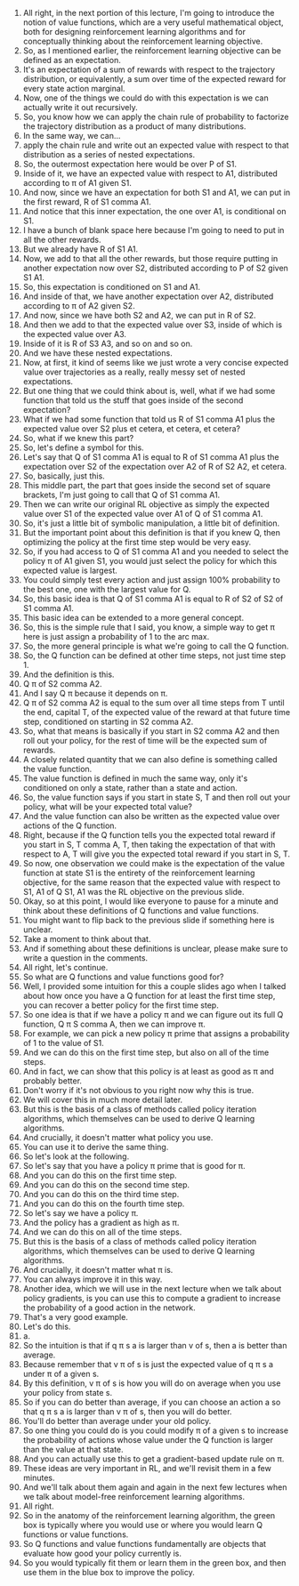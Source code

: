 1.  All right, in the next portion of this lecture, I'm going to introduce the notion of value functions, which are a very useful mathematical object, both for designing reinforcement learning algorithms and for conceptually thinking about the reinforcement learning objective.
2.  So, as I mentioned earlier, the reinforcement learning objective can be defined as an expectation.
3. It's an expectation of a sum of rewards with respect to the trajectory distribution, or equivalently, a sum over time of the expected reward for every state action marginal.
4. Now, one of the things we could do with this expectation is we can actually write it out recursively.
5. So, you know how we can apply the chain rule of probability to factorize the trajectory distribution as a product of many distributions.
6. In the same way, we can...
7. apply the chain rule and write out an expected value with respect to that distribution as a series of nested expectations.
8. So, the outermost expectation here would be over P of S1.
9. Inside of it, we have an expected value with respect to A1, distributed according to π of A1 given S1.
10. And now, since we have an expectation for both S1 and A1, we can put in the first reward, R of S1 comma A1.
11. And notice that this inner expectation, the one over A1, is conditional on S1.
12. I have a bunch of blank space here because I'm going to need to put in all the other rewards.
13. But we already have R of S1 A1.
14. Now, we add to that all the other rewards, but those require putting in another expectation now over S2, distributed according to P of S2 given S1 A1.
15. So, this expectation is conditioned on S1 and A1.
16. And inside of that, we have another expectation over A2, distributed according to π of A2 given S2.
17. And now, since we have both S2 and A2, we can put in R of S2.
18. And then we add to that the expected value over S3, inside of which is the expected value over A3.
19. Inside of it is R of S3 A3, and so on and so on.
20. And we have these nested expectations.
21. Now, at first, it kind of seems like we just wrote a very concise expected value over trajectories as a really, really messy set of nested expectations.
22. But one thing that we could think about is, well, what if we had some function that told us the stuff that goes inside of the second expectation?
23. What if we had some function that told us R of S1 comma A1 plus the expected value over S2 plus et cetera, et cetera, et cetera?
24. So, what if we knew this part?
25. So, let's define a symbol for this.
26. Let's say that Q of S1 comma A1 is equal to R of S1 comma A1 plus the expectation over S2 of the expectation over A2 of R of S2 A2, et cetera.
27. So, basically, just this.
28. This middle part, the part that goes inside the second set of square brackets, I'm just going to call that Q of S1 comma A1.
29. Then we can write our original RL objective as simply the expected value over S1 of the expected value over A1 of Q of S1 comma A1.
30. So, it's just a little bit of symbolic manipulation, a little bit of definition.
31. But the important point about this definition is that if you knew Q, then optimizing the policy at the first time step would be very easy.
32. So, if you had access to Q of S1 comma A1 and you needed to select the policy π of A1 given S1, you would just select the policy for which this expected value is largest.
33. You could simply test every action and just assign 100% probability to the best one, one with the largest value for Q.
34. So, this basic idea is that Q of S1 comma A1 is equal to R of S2 of S2 of S1 comma A1.
35. This basic idea can be extended to a more general concept.
36. So, this is the simple rule that I said, you know, a simple way to get π here is just assign a probability of 1 to the arc max.
37. So, the more general principle is what we're going to call the Q function.
38. So, the Q function can be defined at other time steps, not just time step 1.
39. And the definition is this.
40. Q π of S2 comma A2.
41. And I say Q π because it depends on π.
42. Q π of S2 comma A2 is equal to the sum over all time steps from T until the end, capital T, of the expected value of the reward at that future time step, conditioned on starting in S2 comma A2.
43. So, what that means is basically if you start in S2 comma A2 and then roll out your policy, for the rest of time will be the expected sum of rewards.
44. A closely related quantity that we can also define is something called the value function.
45. The value function is defined in much the same way, only it's conditioned on only a state, rather than a state and action.
46. So, the value function says if you start in state S, T and then roll out your policy, what will be your expected total value?
47. And the value function can also be written as the expected value over actions of the Q function.
48. Right, because if the Q function tells you the expected total reward if you start in S, T comma A, T, then taking the expectation of that with respect to A, T will give you the expected total reward if you start in S, T.
49. So now, one observation we could make is the expectation of the value function at state S1 is the entirety of the reinforcement learning objective, for the same reason that the expected value with respect to S1, A1 of Q S1, A1 was the RL objective on the previous slide.
50. Okay, so at this point, I would like everyone to pause for a minute and think about these definitions of Q functions and value functions.
51. You might want to flip back to the previous slide if something here is unclear.
52. Take a moment to think about that.
53. And if something about these definitions is unclear, please make sure to write a question in the comments.
54. All right, let's continue.
55. So what are Q functions and value functions good for?
56. Well, I provided some intuition for this a couple slides ago when I talked about how once you have a Q function for at least the first time step, you can recover a better policy for the first time step.
57. So one idea is that if we have a policy π and we can figure out its full Q function, Q π S comma A, then we can improve π.
58. For example, we can pick a new policy π prime that assigns a probability of 1 to the value of S1.
59. And we can do this on the first time step, but also on all of the time steps.
60. And in fact, we can show that this policy is at least as good as π and probably better.
61. Don't worry if it's not obvious to you right now why this is true.
62. We will cover this in much more detail later.
63. But this is the basis of a class of methods called policy iteration algorithms, which themselves can be used to derive Q learning algorithms.
64. And crucially, it doesn't matter what policy you use.
65. You can use it to derive the same thing.
66. So let's look at the following.
67. So let's say that you have a policy π prime that is good for π.
68. And you can do this on the first time step.
69. And you can do this on the second time step.
70. And you can do this on the third time step.
71. And you can do this on the fourth time step.
72. So let's say we have a policy π.
73. And the policy has a gradient as high as π.
74. And we can do this on all of the time steps.
75. But this is the basis of a class of methods called policy iteration algorithms, which themselves can be used to derive Q learning algorithms.
76. And crucially, it doesn't matter what π is.
77. You can always improve it in this way.
78. Another idea, which we will use in the next lecture when we talk about policy gradients, is you can use this to compute a gradient to increase the probability of a good action in the network.
79. That's a very good example.
80. Let's do this.
81. a.
82. So the intuition is that if q π s a is larger than v of s, then a is better than average.
83. Because remember that v π of s is just the expected value of q π s a under π of a given s.
84. By this definition, v π of s is how you will do on average when you use your policy from state s.
85. So if you can do better than average, if you can choose an action a so that q π s a is larger than v π of s, then you will do better.
86. You'll do better than average under your old policy.
87. So one thing you could do is you could modify π of a given s to increase the probability of actions whose value under the Q function is larger than the value at that state.
88. And you can actually use this to get a gradient-based update rule on π.
89. These ideas are very important in RL, and we'll revisit them in a few minutes.
90. And we'll talk about them again and again in the next few lectures when we talk about model-free reinforcement learning algorithms.
91. All right.
92. So in the anatomy of the reinforcement learning algorithm, the green box is typically where you would use or where you would learn Q functions or value functions.
93. So Q functions and value functions fundamentally are objects that evaluate how good your policy currently is.
94. So you would typically fit them or learn them in the green box, and then use them in the blue box to improve the policy.